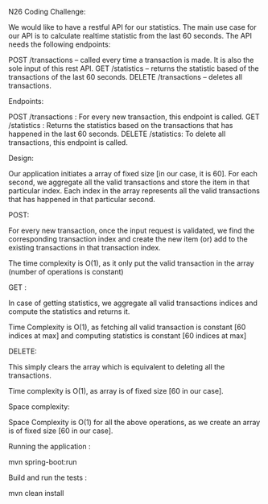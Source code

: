 N26 Coding Challenge:

We would like to have a restful API for our statistics. 
The main use case for our API is to calculate realtime statistic from the last 60 seconds. 
The API needs the following endpoints:

POST /transactions – called every time a transaction is made. It is also the sole input of this rest API.
GET /statistics – returns the statistic based of the transactions of the last 60 seconds.
DELETE /transactions – deletes all transactions.
 
Endpoints:

POST /transactions : For every new transaction, this endpoint is called.
GET /statistics : Returns the statistics based on the transactions that has happened in the last 60 seconds.
DELETE /statistics: To delete all transactions, this endpoint is called.



Design:

Our application initiates a array of fixed size [in our case, it is 60]. For each second, we aggregate all the valid transactions 
and store the item in that particular index. Each index in the array represents all the valid transactions that has 
happened in that particular second.

POST:

For every new transaction, once the input request is validated, we find the corresponding transaction index and create 
the new item (or) add to the existing transactions in that transaction index.

The time complexity is O(1), as it only put the valid transaction in the array (number of operations is constant)

GET :

In case of getting statistics, we aggregate all valid transactions indices and compute the statistics and returns it.

Time Complexity is O(1), as fetching all valid transaction is constant [60 indices at max] and computing statistics
is constant [60 indices at max]

DELETE:

This simply clears the array which is equivalent to deleting all the transactions.

Time complexity is O(1), as array is of fixed size [60 in our case].


Space complexity:

Space Complexity is O(1) for all the above operations, as we create an array is of fixed size [60 in our case].

Running the application :

mvn spring-boot:run

Build and run the tests :

mvn clean install


